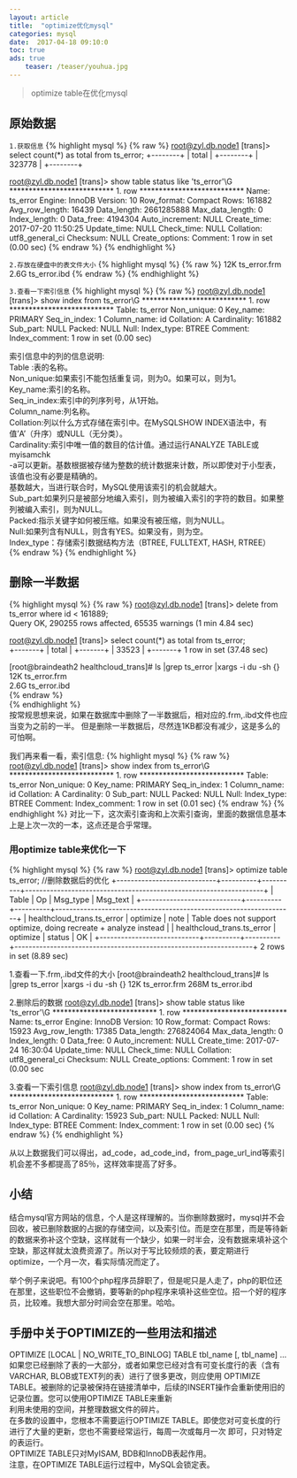 ```yaml
---
layout: article
title:  "optimize优化mysql"
categories: mysql  
date:  2017-04-18 09:10:0
toc: true
ads: true
    teaser: /teaser/youhua.jpg
---  
```


> optimize table在优化mysql    

## 原始数据
`1.获取信息`
{% highlight mysql %}
{% raw %}
root@zyl.db.node1 [trans]>  select count(*) as total from ts_error;
+--------+
| total  |
+--------+
| 323778 |
+--------+

root@zyl.db.node1 [trans]> show table status like 'ts_error'\G
*************************** 1. row ***************************
           Name: ts_error
         Engine: InnoDB
        Version: 10
     Row_format: Compact
           Rows: 161882
 Avg_row_length: 16439
    Data_length: 2661285888
Max_data_length: 0
   Index_length: 0
      Data_free: 4194304
 Auto_increment: NULL
    Create_time: 2017-07-20 11:50:25
    Update_time: NULL
     Check_time: NULL
      Collation: utf8_general_ci
       Checksum: NULL
 Create_options: 
        Comment: 
1 row in set (0.00 sec)
{% endraw %}
{% endhighlight %}

`2.存放在硬盘中的表文件大小`
{% highlight mysql %}
{% raw %}
12K		ts_error.frm
2.6G	ts_error.ibd
{% endraw %}
{% endhighlight %}

`3.查看一下索引信息`
{% highlight mysql %}
{% raw %}
root@zyl.db.node1 [trans]> show index from ts_error\G
*************************** 1. row ***************************
        Table: ts_error
   Non_unique: 0
     Key_name: PRIMARY
 Seq_in_index: 1
  Column_name: id
    Collation: A
  Cardinality: 161882
     Sub_part: NULL
       Packed: NULL
         Null: 
   Index_type: BTREE
      Comment: 
Index_comment: 
1 row in set (0.00 sec)

索引信息中的列的信息说明:     
Table :表的名称。    
Non_unique:如果索引不能包括重复词，则为0。如果可以，则为1。    
Key_name:索引的名称。    
Seq_in_index:索引中的列序列号，从1开始。    
Column_name:列名称。     
Collation:列以什么方式存储在索引中。在MySQLSHOW INDEX语法中，有值’A’（升序）或NULL（无分类）。    
Cardinality:索引中唯一值的数目的估计值。通过运行ANALYZE TABLE或myisamchk      
-a可以更新。基数根据被存储为整数的统计数据来计数，所以即使对于小型表，该值也没有必要是精确的。    
基数越大，当进行联合时，MySQL使用该索引的机会就越大。    
Sub_part:如果列只是被部分地编入索引，则为被编入索引的字符的数目。如果整列被编入索引，则为NULL。    
Packed:指示关键字如何被压缩。如果没有被压缩，则为NULL。  
Null:如果列含有NULL，则含有YES。如果没有，则为空。  
Index_type：存储索引数据结构方法（BTREE, FULLTEXT, HASH, RTREE）  
{% endraw %}
{% endhighlight %}

## 删除一半数据
{% highlight mysql %}
{% raw %}
root@zyl.db.node1 [trans]> delete from ts_error where id < 161889;  
Query OK, 290255 rows affected, 65535 warnings (1 min 4.84 sec)  

root@zyl.db.node1 [trans]>  select count(*) as total from ts_error;                                                        
+-------+
| total |
+-------+
| 33523 |
+-------+
1 row in set (37.48 sec)  

[root@braindeath2 healthcloud_trans]#   ls |grep ts_error |xargs -i du -sh {}  
12K		ts_error.frm  
2.6G	ts_error.ibd  
{% endraw %}  
{% endhighlight %}  
按常规思想来说，如果在数据库中删除了一半数据后，相对应的.frm,.ibd文件也应当变为之前的一半。
但是删除一半数据后，尽然连1KB都没有减少，这是多么的可怕啊。

我们再来看一看，索引信息: 
{% highlight mysql %}
{% raw %}
root@zyl.db.node1 [trans]> show index from ts_error\G
*************************** 1. row ***************************
        Table: ts_error
   Non_unique: 0
     Key_name: PRIMARY
 Seq_in_index: 1
  Column_name: id
    Collation: A
  Cardinality: 0
     Sub_part: NULL
       Packed: NULL
         Null: 
   Index_type: BTREE
      Comment: 
Index_comment: 
1 row in set (0.01 sec)
{% endraw %}
{% endhighlight %}
对比一下，这次索引查询和上次索引查询，里面的数据信息基本上是上次一次的一本，这点还是合乎常理。  

### 用optimize table来优化一下
{% highlight mysql %}
{% raw %}
root@zyl.db.node1 [trans]> optimize table ts_error;  //删除数据后的优化
+----------------------------+----------+----------+-------------------------------------------------------------------+
| Table                      | Op       | Msg_type | Msg_text                                                          |
+----------------------------+----------+----------+-------------------------------------------------------------------+
| healthcloud_trans.ts_error | optimize | note     | Table does not support optimize, doing recreate + analyze instead |
| healthcloud_trans.ts_error | optimize | status   | OK                                                                |
+----------------------------+----------+----------+-------------------------------------------------------------------+
2 rows in set (8.89 sec)

1.查看一下.frm,.ibd文件的大小
[root@braindeath2 healthcloud_trans]#   ls |grep ts_error |xargs -i du -sh {}
12K	    ts_error.frm
268M	ts_error.ibd

2.删除后的数据
root@zyl.db.node1 [trans]>  show table status like 'ts_error'\G
*************************** 1. row ***************************
           Name: ts_error
         Engine: InnoDB
        Version: 10
     Row_format: Compact
           Rows: 15923
 Avg_row_length: 17385
    Data_length: 276824064
Max_data_length: 0
   Index_length: 0
      Data_free: 0
 Auto_increment: NULL
    Create_time: 2017-07-24 16:30:04
    Update_time: NULL
     Check_time: NULL
      Collation: utf8_general_ci
       Checksum: NULL
 Create_options: 
        Comment: 
1 row in set (0.00 sec

3.查看一下索引信息 
root@zyl.db.node1 [trans]> show index from ts_error\G
*************************** 1. row ***************************
        Table: ts_error
   Non_unique: 0
     Key_name: PRIMARY
 Seq_in_index: 1
  Column_name: id
    Collation: A
  Cardinality: 15923
     Sub_part: NULL
       Packed: NULL
         Null: 
   Index_type: BTREE
      Comment: 
Index_comment: 
1 row in set (0.00 sec)
{% endraw %}
{% endhighlight %}

从以上数据我们可以得出，ad_code，ad_code_ind，from_page_url_ind等索引机会差不多都提高了85％，这样效率提高了好多。
 
## 小结   
结合mysql官方网站的信息，个人是这样理解的。当你删除数据时，mysql并不会回收，被已删除数据的占据的存储空间，以及索引位。而是空在那里，而是等待新的数据来弥补这个空缺，这样就有一个缺少，如果一时半会，没有数据来填补这个空缺，那这样就太浪费资源了。所以对于写比较频烦的表，要定期进行optimize，一个月一次，看实际情况而定了。    

举个例子来说吧。有100个php程序员辞职了，但是呢只是人走了，php的职位还在那里，这些职位不会撤销，要等新的php程序来填补这些空位。招一个好的程序员，比较难。我想大部分时间会空在那里。哈哈。      

## 手册中关于OPTIMIZE的一些用法和描述     
OPTIMIZE [LOCAL | NO_WRITE_TO_BINLOG] TABLE tbl_name [, tbl_name] ...      
如果您已经删除了表的一大部分，或者如果您已经对含有可变长度行的表（含有VARCHAR, BLOB或TEXT列的表）进行了很多更改，则应使用
OPTIMIZE TABLE。被删除的记录被保持在链接清单中，后续的INSERT操作会重新使用旧的记录位置。您可以使用OPTIMIZE TABLE来重新  
利用未使用的空间，并整理数据文件的碎片。     
在多数的设置中，您根本不需要运行OPTIMIZE TABLE。即使您对可变长度的行进行了大量的更新，您也不需要经常运行，每周一次或每月一次
即可，只对特定的表运行。    
OPTIMIZE TABLE只对MyISAM, BDB和InnoDB表起作用。      
注意，在OPTIMIZE TABLE运行过程中，MySQL会锁定表。    






